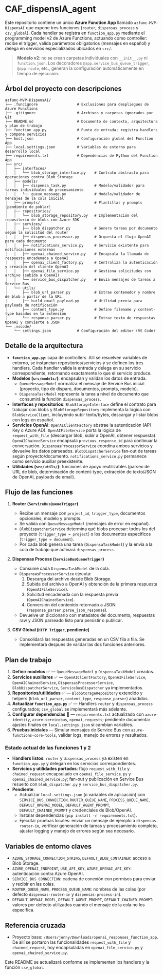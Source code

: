 # CAF_dispensIA_agent

Este repositorio contiene un único **Azure Function App** llamado `azfunc-MVP-DispensAI` que expone tres funciones (`router`, `dispensas_process` y `csv_global`). Cada handler se registra en `function_app.py` mediante el programming model v2 de Azure Functions, actuando como controller: recibe el trigger, valida parámetros obligatorios (mensajes en español) y delega en servicios especializados ubicados en `src/`.

> **Modelo v2**: no se crean carpetas individuales con `__init__.py` ni `function.json`. Los decoradores `@app.service_bus_queue_trigger`, `@app.route`, etc., generan la configuración automáticamente en tiempo de ejecución.

## Árbol del proyecto con descripciones
```
azfunc-MVP-DispensAI/
├── .funcignore                  # Exclusiones para despliegues de Azure Functions
├── .gitignore                   # Archivos y carpetas ignorados por Git
├── README.md                    # Documento de contexto, arquitectura y plan de trabajo
├── function_app.py              # Punto de entrada; registra handlers y compone servicios
├── host.json                    # Configuración global del Function App
├── local.settings.json          # Variables de entorno para desarrollo local
├── requirements.txt             # Dependencias de Python del Function App
├── src/
│   ├── interfaces/
│   │   └── blob_storage_interface.py    # Contrato abstracto para operaciones contra Blob Storage
│   ├── models/
│   │   ├── dispensa_task.py             # Modelo/validador para tareas individuales de procesamiento
│   │   └── queue_message.py             # Modelo/validador de mensajes de la cola inicial
│   ├── prompts/                         # Plantillas y prompts (pendiente de poblar)
│   ├── repositories/
│   │   └── blob_storage_repository.py   # Implementación del repositorio de blobs con Azure SDK
│   ├── services/
│   │   ├── blob_dispatcher.py           # Genera tareas por documento según la solicitud del router
│   │   ├── dispensas_processor.py       # Orquesta el flujo OpenAI para cada documento
│   │   ├── notifications_service.py     # Servicio existente para notificaciones externas
│   │   ├── openai_chained_service.py    # Encapsula la llamada de respuesta encadenada a OpenAI
│   │   ├── openai_client_factory.py     # Centraliza la autenticación y creación del cliente OpenAI
│   │   ├── openai_file_service.py       # Gestiona solicitudes con archivo (subida a OpenAI)
│   │   └── service_bus_dispatcher.py    # Envía mensajes de tareas a Service Bus
│   └── utils/
│       ├── blob_url_parser.py           # Extrae contenedor y nombre de blob a partir de la URL
│       ├── build_email_payload.py       # Utilidad previa para payloads de notificación
│       ├── content_type.py              # Define filename y content-type basados en la extensión
│       └── response_parser.py           # Extrae texto de respuestas OpenAI y convierte a JSON
└── .vscode/
    └── settings.json            # Configuración del editor (VS Code)
```

## Detalle de la arquitectura
- **`function_app.py`**: capa de controllers. Allí se resuelven variables de entorno, se instancian repositorios/servicios y se definen los tres handlers. Cada handler valida la entrada y delega en su servicio correspondiente, retornando exactamente lo que el servicio produce.
- **Modelos (`src/models/`)**: encapsulan y validan los datos de entrada.
  - `QueueMessageModel` normaliza el mensaje de Service Bus inicial (proyecto, tipo de disparo, documentos, prompts, modelo).
  - `DispensaTaskModel` representa la tarea a nivel de documento que consumirá la función `dispensas_process`.
- **Interfaces y repositorios**: `BlobStorageInterface` define el contrato para trabajar con blobs y `BlobStorageRepository` implementa la lógica con `BlobServiceClient`, incluyendo subir texto/bytes, descargar y listar blobs con logs en español.
- **Servicios OpenAI**: `OpenAIClientFactory` abstrae la autenticación (API Key o Azure AD). `OpenAIFileService` porta la lógica de `request_with_file` (descargar blob, subir a OpenAI, obtener respuesta). `OpenAIChainedService` encapsula `previous_response_id` para continuar la conversación. `DispensasProcessorService` coordina ambos servicios y devuelve los datos parseados. `BlobDispatcherService` fan-out de tareas según proyecto/documento. `notifications_service.py` permanece como servicio auxiliar preexistente.
- **Utilidades (`src/utils/`)**: funciones de apoyo reutilizables (parseo de URL de blob, determinación de content-type, extracción de texto/JSON de OpenAI, payloads de email).

## Flujo de las funciones
1. **Router (`ServiceBusQueueTrigger`)**
   - Recibe un mensaje con `project_id`, `trigger_type`, documentos opcionales, modelo y prompts.
   - Se valida con `QueueMessageModel` (mensajes de error en español).
   - `BlobDispatcherService` determina qué blobs procesar: todos los del proyecto (`trigger_type = project`) o los documentos específicos (`trigger_type = document`).
   - Por cada blob genera una tarea (`DispensaTaskModel`) y la envía a la cola de trabajo que activará `dispensas_process`.

2. **Dispensas Process (`ServiceBusQueueTrigger`)**
   - Consume cada `DispensaTaskModel` de la cola.
   - `DispensasProcessorService` ejecuta:
     1. Descarga del archivo desde Blob Storage.
     2. Subida del archivo a OpenAI y obtención de la primera respuesta (`OpenAIFileService`).
     3. Solicitud encadenada con la respuesta previa (`OpenAIChainedService`).
     4. Conversión del contenido retornado a JSON (`response_parser.parse_json_response`).
   - Devuelve un diccionario con metadatos del documento, respuestas raw y JSON parseado listo para persistir o publicar.

3. **CSV Global (`HTTP Trigger`, pendiente)**
   - Consolidará las respuestas generadas en un CSV fila a fila. Se implementará después de validar las dos funciones anteriores.

## Plan de trabajo
1. **Definir modelos** ✅ — `QueueMessageModel` y `DispensaTaskModel` creados.
2. **Servicios auxiliares** ✅ — `OpenAIClientFactory`, `OpenAIFileService`, `OpenAIChainedService`, `DispensasProcessorService`, `BlobDispatcherService`, `ServiceBusDispatcher` ya implementados.
3. **Repositorios/utilidades** ✅ — `BlobStorageRepository` extendido y helpers (`blob_url_parser`, `content_type`, `response_parser`) añadidos.
4. **Actualizar `function_app.py`** ✅ — Handlers `router` y `dispensas_process` configurados; `csv_global` se implementará más adelante.
5. **Configurar dependencias** 🔄 — `requirements.txt` actualizado con `azure-identity`, `azure-servicebus`, `openai`, `requests`; pendiente documentar ajustes finales en `local.settings.json` si cambian variables.
6. **Pruebas iniciales** — Simular mensajes de Service Bus con `azure-functions-core-tools`, validar logs, manejo de errores y resultados.

### Estado actual de las funciones 1 y 2
- **Handlers listos**: `router` y `dispensas_process` ya existen en `function_app.py` y delegan en los servicios correspondientes.
- **Servicios y utilidades portados**: flujo `request_with_file` y `chained_request` encapsulado en `openai_file_service.py` y `openai_chained_service.py`; fan-out y publicación en Service Bus resuelto con `blob_dispatcher.py` y `service_bus_dispatcher.py`.
- **Pendiente**:
  - Actualizar `local.settings.json` (o variables de aplicación) con `SERVICE_BUS_CONNECTION`, `ROUTER_QUEUE_NAME`, `PROCESS_QUEUE_NAME`, `DEFAULT_OPENAI_MODEL`, `DEFAULT_AGENT_PROMPT`, `DEFAULT_CHAINED_PROMPT` y credenciales de Blob/OpenAI.
  - Instalar dependencias (`pip install -r requirements.txt`).
  - Ejecutar pruebas locales: enviar un mensaje de ejemplo a `dispensas-router-in`, verificar generación de tareas y procesamiento completo, ajustar logging y manejo de errores según sea necesario.

## Variables de entorno claves
- `AZURE_STORAGE_CONNECTION_STRING`, `DEFAULT_BLOB_CONTAINER`: acceso a Blob Storage.
- `AZURE_OPENAI_ENDPOINT`, `USE_API_KEY`, `AZURE_OPENAI_API_KEY`: autenticación contra Azure OpenAI.
- `SERVICE_BUS_CONNECTION`: cadena de conexión con permisos para enviar y recibir en las colas.
- `ROUTER_QUEUE_NAME`, `PROCESS_QUEUE_NAME`: nombres de las colas (por defecto `dispensas-router-in` y `dispensas-process-in`).
- `DEFAULT_OPENAI_MODEL`, `DEFAULT_AGENT_PROMPT`, `DEFAULT_CHAINED_PROMPT`: valores por defecto utilizados cuando el mensaje de la cola no los especifica.

## Referencia cruzada
- Proyecto base: `/Users/jenny/Downloads/openai_responses_function_app`. De allí se portaron las funcionalidades `request_with_file` y `chained_request`, hoy encapsuladas en `openai_file_service.py` y `openai_chained_service.py`.

Este README se actualizará conforme se implementen los handlers y la función `csv_global`.
